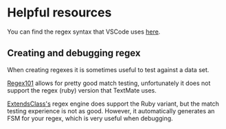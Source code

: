 # Helpful resources

You can find the regex syntax that VSCode uses [here](https://macromates.com/manual/en/regular_expressions).

## Creating and debugging regex

When creating regexes it is sometimes useful to test against a data set.

[Regex101](https://regex101.com/) allows for pretty good match testing, unfortunately it does not support the regex (ruby) version that TextMate uses.

[ExtendsClass's](https://extendsclass.com/regex-tester.html#ruby) regex engine does support the Ruby variant, but the match testing experience is not as good. However, it automatically generates an FSM for your regex, which is very useful when debugging.

